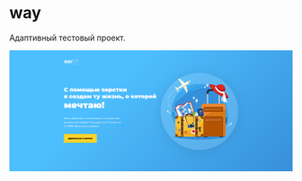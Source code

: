 # way

Адаптивный тестовый проект.

![logo](https://github.com/masakras/way/blob/master/Way_FULL.PNG)
